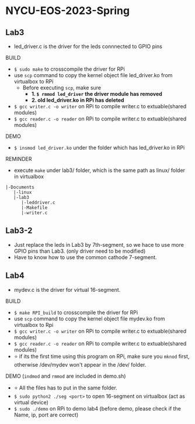 # NYCU-EOS-2023-Spring

## Lab3
- led_driver.c is the driver for the leds connnected to GPIO pins

BUILD
- `$ sudo make`  to crosscompile the driver for RPi 
- use `scp` command to copy the kernel object file led_driver.ko from virtualbox to RPi
  - Before executing `scp`, make sure 
    - **1. `$ rmmod led_driver` the driver module has removed**
    - **2. old led_driver.ko in RPi has deleted**
- `$ gcc writer.c -o writer` on RPi to compile writer.c to extuable(shared modules)
- `$ gcc reader.c -o reader` on RPi to compile writer.c to extuable(shared modules)

DEMO
- `$ insmod led_driver.ko` under the folder which has led_driver.ko in RPi

REMINDER
- execute `make` under lab3/ folder, which is the same path as linux/ folder in virtualbox
```
|-Documents
   |-linux
   |-lab3
      |-leddriver.c
      |-Makefile
      |-writer.c
```

## Lab3-2
- Just replace the leds in Lab3 by 7th-segment, so we hace to use more GPIO pins than Lab3. (only driver need to be modified)
- Have to know how to use the common cathode 7-segment.

## Lab4
- mydev.c is the driver for virtual 16-segment.

BUILD
- `$ make RPI_build` to crosscompile the driver for RPi 
- use `scp` command to copy the kernel object file mydev.ko from virtualbox to Rpi
- `$ gcc writer.c -o writer` on RPi to compile writer.c to extuable(shared modules)
- `$ gcc reader.c -o reader` on RPi to compile writer.c to extuable(shared modules)
- :star: if its the first time using this program on RPi, make sure you `mknod` first, otherwise /dev/mydev won't appear in the /dev/ folder. 

DEMO (`indmod` and `rmmod` are included in demo.sh)
- :star: All the files has to put in the same folder.
- `$ sudo python2 ./seg <port>` to open 16-segment on virtualbox (act as virtual device)
- `$ sudo ./demo` on RPi to demo lab4 (before demo, please check if the Name, ip, port are correct)
